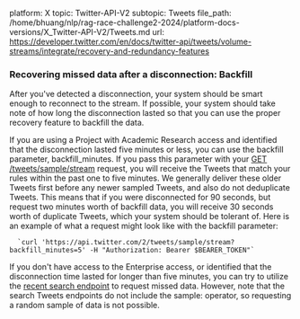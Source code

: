 platform: X
topic: Twitter-API-V2
subtopic: Tweets
file_path: /home/bhuang/nlp/rag-race-challenge2-2024/platform-docs-versions/X_Twitter-API-V2/Tweets.md
url: https://developer.twitter.com/en/docs/twitter-api/tweets/volume-streams/integrate/recovery-and-redundancy-features


### Recovering missed data after a disconnection: Backfill

After you've detected a disconnection, your system should be smart enough to reconnect to the stream. If possible, your system should take note of how long the disconnection lasted so that you can use the proper recovery feature to backfill the data. 

If you are using a Project with Academic Research access and identified that the disconnection lasted five minutes or less, you can use the backfill parameter, backfill\_minutes. If you pass this parameter with your [GET /tweets/sample/stream](https://developer.twitter.com/en/docs/twitter-api/tweets/sampled-stream/api-reference/get-tweets-sample-stream) request, you will receive the Tweets that match your rules within the past one to five minutes. We generally deliver these older Tweets first before any newer sampled Tweets, and also do not deduplicate Tweets. This means that if you were disconnected for 90 seconds, but request two minutes worth of backfill data, you will receive 30 seconds worth of duplicate Tweets, which your system should be tolerant of. Here is an example of what a request might look like with the backfill parameter:

      `curl 'https://api.twitter.com/2/tweets/sample/stream?backfill_minutes=5' -H "Authorization: Bearer $BEARER_TOKEN"`
    

  
If you don't have access to the Enterprise access, or identified that the disconnection time lasted for longer than five minutes, you can try to utilize the [recent search endpoint](https://developer.twitter.com/en/docs/twitter-api/tweets/search/introduction) to request missed data. However, note that the search Tweets endpoints do not include the sample: operator, so requesting a random sample of data is not possible.